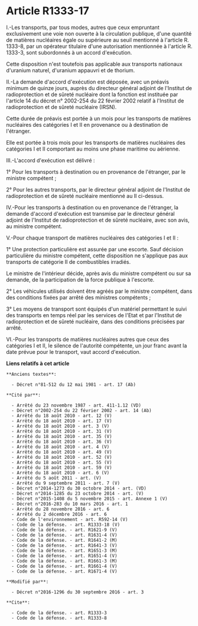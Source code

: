 # Article R1333-17

I.-Les transports, par tous modes, autres que ceux empruntant exclusivement une voie non ouverte à la circulation publique,
d'une quantité de matières nucléaires égale ou supérieure au seuil mentionné à l'article R. 1333-8, par un opérateur
titulaire d'une autorisation mentionnée à l'article R. 1333-3, sont subordonnés à un accord d'exécution. 

Cette disposition n'est toutefois pas applicable aux transports nationaux d'uranium naturel, d'uranium appauvri et de
thorium. 

II.-La demande d'accord d'exécution est déposée, avec un préavis minimum de quinze jours, auprès du directeur général adjoint
de l'Institut de radioprotection et de sûreté nucléaire dont la fonction est instituée par l'article 14 du décret n° 2002-254
du 22 février 2002 relatif à l'Institut de radioprotection et de sûreté nucléaire (IRSN). 

Cette durée de préavis est portée à un mois pour les transports de matières nucléaires des catégories I et II en provenance
ou à destination de l'étranger. 

Elle est portée à trois mois pour les transports de matières nucléaires des catégories I et II comportant au moins une phase
maritime ou aérienne. 

III.-L'accord d'exécution est délivré : 

1° Pour les transports à destination ou en provenance de l'étranger, par le ministre compétent ; 

2° Pour les autres transports, par le directeur général adjoint de l'Institut de radioprotection et de sûreté nucléaire
mentionné au II ci-dessus. 

IV.-Pour les transports à destination ou en provenance de l'étranger, la demande d'accord d'exécution est transmise par le
directeur général adjoint de l'Institut de radioprotection et de sûreté nucléaire, avec son avis, au ministre compétent.

V.-Pour chaque transport de matières nucléaires des catégories I et II : 

1° Une protection particulière est assurée par une escorte. Sauf décision particulière du ministre compétent, cette
disposition ne s'applique pas aux transports de catégorie II de combustibles irradiés. 

Le ministre de l'intérieur décide, après avis du ministre compétent ou sur sa demande, de la participation de la force
publique à l'escorte. 

2° Les véhicules utilisés doivent être agréés par le ministre compétent, dans des conditions fixées par arrêté des ministres
compétents ; 

3° Les moyens de transport sont équipés d'un matériel permettant le suivi des transports en temps réel par les services de
l'Etat et par l'Institut de radioprotection et de sûreté nucléaire, dans des conditions précisées par arrêté. 

VI.-Pour les transports de matières nucléaires autres que ceux des catégories I et II, le silence de l'autorité compétente,
un jour franc avant la date prévue pour le transport, vaut accord d'exécution.

**Liens relatifs à cet article**

	**Anciens textes**:

	  - Décret n°81-512 du 12 mai 1981 - art. 17 (Ab)

	**Cité par**:

	  - Arrêté du 23 novembre 1987 - art. 411-1.12 (VD)
	  - Décret n°2002-254 du 22 février 2002 - art. 14 (Ab)
	  - Arrêté du 18 août 2010 - art. 12 (V)
	  - Arrêté du 18 août 2010 - art. 17 (V)
	  - Arrêté du 18 août 2010 - art. 3 (V)
	  - Arrêté du 18 août 2010 - art. 31 (V)
	  - Arrêté du 18 août 2010 - art. 35 (V)
	  - Arrêté du 18 août 2010 - art. 36 (V)
	  - Arrêté du 18 août 2010 - art. 4 (V)
	  - Arrêté du 18 août 2010 - art. 49 (V)
	  - Arrêté du 18 août 2010 - art. 52 (V)
	  - Arrêté du 18 août 2010 - art. 55 (V)
	  - Arrêté du 18 août 2010 - art. 59 (V)
	  - Arrêté du 18 août 2010 - art. 6 (V)
	  - Arrêté du 5 août 2011 - art. (V)
	  - Arrêté du 9 septembre 2011 - art. 7 (V)
	  - Décret n°2014-1273 du 30 octobre 2014 - art. (VD)
	  - Décret n°2014-1285 du 23 octobre 2014 - art. (V)
	  - Décret n°2015-1408 du 5 novembre 2015 - art. Annexe 1 (V)
	  - Décret n°2016-283 du 10 mars 2016 - art. 1
	  - Arrêté du 28 novembre 2016 - art. 6
	  - Arrêté du 2 décembre 2016 - art. 6
	  - Code de l'environnement - art. R592-14 (V)
	  - Code de la défense. - art. R1333-18 (V)
	  - Code de la défense. - art. R1621-9 (V)
	  - Code de la défense. - art. R1631-4 (V)
	  - Code de la défense. - art. R1641-2 (M)
	  - Code de la défense. - art. R1641-3 (V)
	  - Code de la défense. - art. R1651-3 (M)
	  - Code de la défense. - art. R1651-4 (V)
	  - Code de la défense. - art. R1661-3 (M)
	  - Code de la défense. - art. R1661-4 (V)
	  - Code de la défense. - art. R1671-4 (V)

	**Modifié par**:

	  - Décret n°2016-1296 du 30 septembre 2016 - art. 3

	**Cite**:

	  - Code de la défense. - art. R1333-3
	  - Code de la défense. - art. R1333-8
